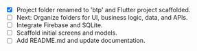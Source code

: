 - [x] Project folder renamed to 'btp' and Flutter project scaffolded.
- [ ] Next: Organize folders for UI, business logic, data, and APIs.
- [ ] Integrate Firebase and SQLite.
- [ ] Scaffold initial screens and models.
- [ ] Add README.md and update documentation.
